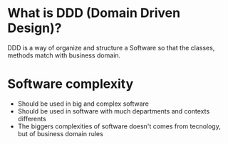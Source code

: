 # What is DDD (Domain Driven Design)?
DDD is a way of organize and structure a Software so that the classes, methods match with business domain.

# Software complexity
- Should be used in big and complex software
- Should be used in software with much departments and contexts differents
- The biggers complexities of software doesn't comes from tecnology, but of business domain rules
